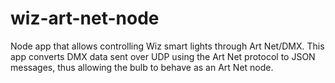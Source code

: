 # wiz-art-net-node
Node app that allows controlling Wiz smart lights through Art Net/DMX. This app converts DMX data sent over UDP using the Art Net protocol to JSON messages, thus allowing the bulb to behave as an Art Net node. 
